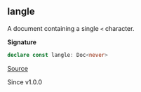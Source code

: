 ## langle

A document containing a single `<` character.

**Signature**

```ts
declare const langle: Doc<never>
```

[Source](https://github.com/Effect-TS/effect/tree/main/packages/printer/src/Doc.ts#L759)

Since v1.0.0